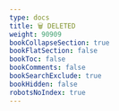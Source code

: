 ```yaml
---
type: docs
title: 🗑️ DELETED
weight: 90909
bookCollapseSection: true
bookFlatSection: false
bookToc: false
bookComments: false
bookSearchExclude: true
bookHidden: false
robotsNoIndex: true
---
```

